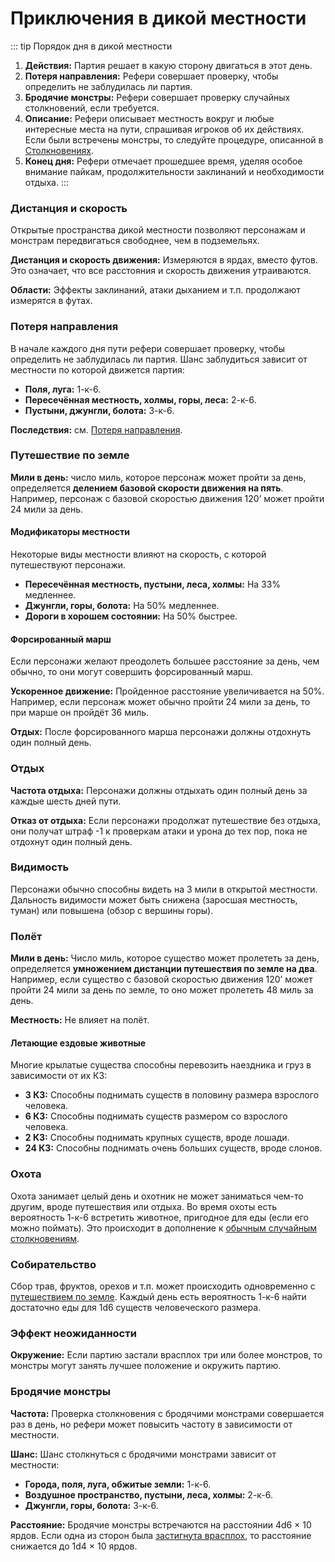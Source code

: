 # Приключения в дикой местности

::: tip Порядок дня в дикой местности
1. **Действия:** Партия решает в какую сторону двигаться в этот день.
2. **Потеря направления:** Рефери совершает проверку, чтобы определить не заблудилась ли партия.
3. **Бродячие монстры:** Рефери совершает проверку случайных столкновений, если требуется.
4. **Описание:** Рефери описывает местность вокруг и любые интересные места на пути, спрашивая игроков об их действиях. Если были встречены монстры, то следуйте процедуре, описанной в [Столкновениях](encounters.md).
5. **Конец дня:** Рефери отмечает прошедшее время, уделяя особое внимание пайкам, продолжительности заклинаний и необходимости отдыха.
:::

### Дистанция и скорость

Открытые пространства дикой местности позволяют персонажам и монстрам передвигаться свободнее, чем в подземельях. 

**Дистанция и скорость движения:** Измеряются в ярдах, вместо футов. Это означает, что все расстояния и скорость движения утраиваются.

**Области:** Эффекты заклинаний, атаки дыханием и т.п. продолжают измерятся в футах.

### Потеря направления

В начале каждого дня пути рефери совершает проверку, чтобы определить не заблудилась ли партия. Шанс заблудиться зависит от местности по которой движется партия:
- **Поля, луга:** 1-к-6.
- **Пересечённая местность, холмы, горы, леса:** 2-к-6.
- **Пустыни, джунгли, болота:** 3-к-6.

**Последствия:** см. [Потеря направления](hazards-challenges.md#потеря-направления).

### Путешествие по земле

**Мили в день:** число миль, которое персонаж может пройти за день, определяется **делением базовой скорости движения на пять**. Например, персонаж с базовой скоростью движения 120’ может пройти 24 мили за день.

#### Модификаторы местности

Некоторые виды местности влияют на скорость, с которой путешествуют персонажи.

- **Пересечённая местность, пустыни, леса, холмы:** На 33% медленнее.
- **Джунгли, горы, болота:** На 50% медленнее.
- **Дороги в хорошем состоянии:** На 50% быстрее.

#### Форсированный марш

Если персонажи желают преодолеть большее расстояние за день, чем обычно, то они могут совершить форсированный марш.

**Ускоренное движение:** Пройденное расстояние увеличивается на 50%. Например, если персонаж может обычно пройти 24 мили за день, то при марше он пройдёт 36 миль.

**Отдых:** После форсированного марша персонажи должны отдохнуть один полный день.

### Отдых

**Частота отдыха:** Персонажи должны отдыхать один полный день за каждые шесть дней пути.

**Отказ от отдыха:** Если персонажи продолжат путешествие без отдыха, они получат штраф -1 к проверкам атаки и урона до тех пор, пока не отдохнут один полный день.

### Видимость

Персонажи обычно способны видеть на 3 мили в открытой местности. Дальность видимости может быть снижена (заросшая местность, туман) или повышена (обзор с вершины горы).

### Полёт

**Мили в день:** Число миль, которое существо может пролететь за день, определяется **умножением дистанции путешествия по земле на два**. Например, если существо с базовой скоростью движения 120’ может пройти 24 мили за день по земле, то оно может пролететь 48 миль за день.

**Местность:** Не влияет на полёт.

#### Летающие ездовые животные

Многие крылатые существа способны перевозить наездника и груз в зависимости от их КЗ:

- **3 КЗ:** Способны поднимать существ в половину размера взрослого человека.
- **6 КЗ:** Способны поднимать существ размером со взрослого человека.
- **2 КЗ:** Способны поднимать крупных существ, вроде лошади.
- **24 КЗ:** Способны поднимать очень больших существ, вроде слонов.

### Охота

Охота занимает целый день и охотник не может заниматься чем-то другим, вроде путешествия или отдыха. Во время охоты есть вероятность 1-к-6 встретить животное, пригодное для еды (если его можно поймать). Это происходит в дополнение к [обычным случайным столкновениям](#бродячие-монстры).

### Собирательство

Сбор трав, фруктов, орехов и т.п. может происходить одновременно с [путешествием по земле](#путешествие-по-земле). Каждый день есть вероятность 1-к-6 найти достаточно еды для 1d6 существ человеческого размера.

### Эффект неожиданности

**Окружение:** Если партию застали врасплох три или более монстров, то монстры могут занять лучшее положение и окружить партию.

### Бродячие монстры

**Частота:** Проверка столкновения с бродячими монстрами совершается раз в день, но рефери может повысить частоту в зависимости от местности.

**Шанс:** Шанс столкнуться с бродячими монстрами зависит от местности:

- **Города, поля, луга, обжитые земли:** 1-к-6.
- **Воздушное пространство, пустыни, леса, холмы:** 2-к-6.
- **Джунгли, горы, болота:** 3-к-6.

**Расстояние:** Бродячие монстры встречаются на расстоянии 4d6 × 10 ярдов. Если одна из сторон была [застигнута врасплох](encounters.md), то расстояние снижается до 1d4 × 10 ярдов.